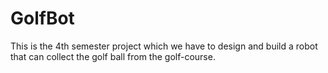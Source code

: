# GolfBot
This is the 4th semester project which we have to design and build a robot that can collect the golf ball from the golf-course.
